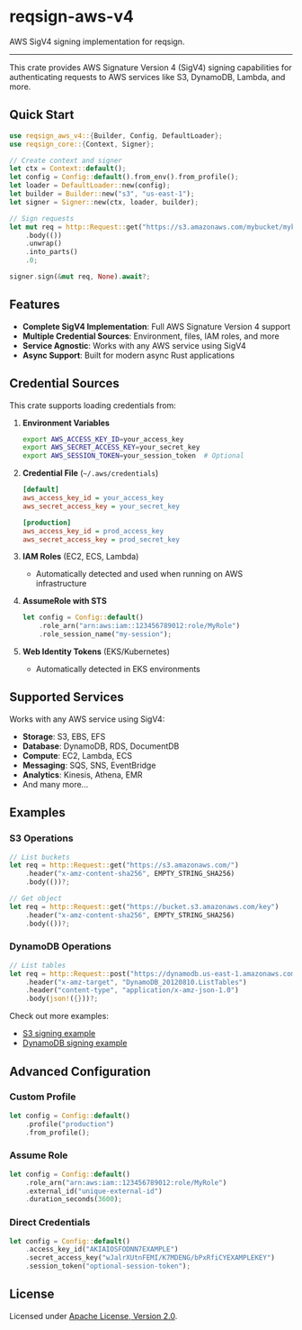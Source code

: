 # reqsign-aws-v4

AWS SigV4 signing implementation for reqsign.

---

This crate provides AWS Signature Version 4 (SigV4) signing capabilities for authenticating requests to AWS services like S3, DynamoDB, Lambda, and more.

## Quick Start

```rust
use reqsign_aws_v4::{Builder, Config, DefaultLoader};
use reqsign_core::{Context, Signer};

// Create context and signer
let ctx = Context::default();
let config = Config::default().from_env().from_profile();
let loader = DefaultLoader::new(config);
let builder = Builder::new("s3", "us-east-1");
let signer = Signer::new(ctx, loader, builder);

// Sign requests
let mut req = http::Request::get("https://s3.amazonaws.com/mybucket/mykey")
    .body(())
    .unwrap()
    .into_parts()
    .0;

signer.sign(&mut req, None).await?;
```

## Features

- **Complete SigV4 Implementation**: Full AWS Signature Version 4 support
- **Multiple Credential Sources**: Environment, files, IAM roles, and more
- **Service Agnostic**: Works with any AWS service using SigV4
- **Async Support**: Built for modern async Rust applications

## Credential Sources

This crate supports loading credentials from:

1. **Environment Variables**
   ```bash
   export AWS_ACCESS_KEY_ID=your_access_key
   export AWS_SECRET_ACCESS_KEY=your_secret_key
   export AWS_SESSION_TOKEN=your_session_token  # Optional
   ```

2. **Credential File** (`~/.aws/credentials`)
   ```ini
   [default]
   aws_access_key_id = your_access_key
   aws_secret_access_key = your_secret_key
   
   [production]
   aws_access_key_id = prod_access_key
   aws_secret_access_key = prod_secret_key
   ```

3. **IAM Roles** (EC2, ECS, Lambda)
   - Automatically detected and used when running on AWS infrastructure

4. **AssumeRole with STS**
   ```rust
   let config = Config::default()
       .role_arn("arn:aws:iam::123456789012:role/MyRole")
       .role_session_name("my-session");
   ```

5. **Web Identity Tokens** (EKS/Kubernetes)
   - Automatically detected in EKS environments

## Supported Services

Works with any AWS service using SigV4:

- **Storage**: S3, EBS, EFS
- **Database**: DynamoDB, RDS, DocumentDB
- **Compute**: EC2, Lambda, ECS
- **Messaging**: SQS, SNS, EventBridge
- **Analytics**: Kinesis, Athena, EMR
- And many more...

## Examples

### S3 Operations

```rust
// List buckets
let req = http::Request::get("https://s3.amazonaws.com/")
    .header("x-amz-content-sha256", EMPTY_STRING_SHA256)
    .body(())?;

// Get object
let req = http::Request::get("https://bucket.s3.amazonaws.com/key")
    .header("x-amz-content-sha256", EMPTY_STRING_SHA256)
    .body(())?;
```

### DynamoDB Operations

```rust
// List tables
let req = http::Request::post("https://dynamodb.us-east-1.amazonaws.com/")
    .header("x-amz-target", "DynamoDB_20120810.ListTables")
    .header("content-type", "application/x-amz-json-1.0")
    .body(json!({}))?;
```

Check out more examples:
- [S3 signing example](examples/s3_sign.rs)
- [DynamoDB signing example](examples/dynamodb_sign.rs)

## Advanced Configuration

### Custom Profile

```rust
let config = Config::default()
    .profile("production")
    .from_profile();
```

### Assume Role

```rust
let config = Config::default()
    .role_arn("arn:aws:iam::123456789012:role/MyRole")
    .external_id("unique-external-id")
    .duration_seconds(3600);
```

### Direct Credentials

```rust
let config = Config::default()
    .access_key_id("AKIAIOSFODNN7EXAMPLE")
    .secret_access_key("wJalrXUtnFEMI/K7MDENG/bPxRfiCYEXAMPLEKEY")
    .session_token("optional-session-token");
```

## License

Licensed under [Apache License, Version 2.0](./LICENSE).